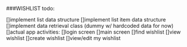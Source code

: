 ###WISHLIST todo:

[]implement list data structure
[]implement list item data structure
[]implement data retrieval class (dummy w/ hardcoded data for now)
[]actual app activities:
	[]login screen
	[]main screen
	[]find wishlist
	[]view wishlist
	[]create wishlist
	[]view/edit my wishlist
